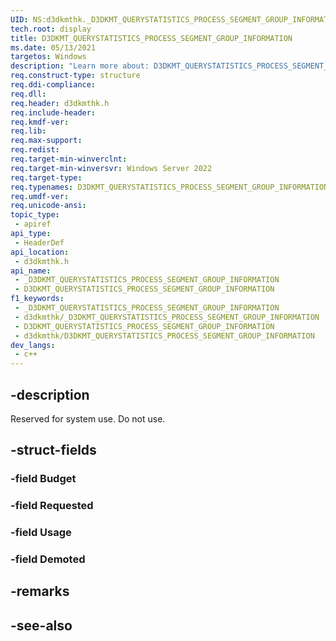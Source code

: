 ```yaml
---
UID: NS:d3dkmthk._D3DKMT_QUERYSTATISTICS_PROCESS_SEGMENT_GROUP_INFORMATION
tech.root: display
title: D3DKMT_QUERYSTATISTICS_PROCESS_SEGMENT_GROUP_INFORMATION
ms.date: 05/13/2021
targetos: Windows
description: "Learn more about: D3DKMT_QUERYSTATISTICS_PROCESS_SEGMENT_GROUP_INFORMATION"
req.construct-type: structure
req.ddi-compliance: 
req.dll: 
req.header: d3dkmthk.h
req.include-header: 
req.kmdf-ver: 
req.lib: 
req.max-support: 
req.redist: 
req.target-min-winverclnt: 
req.target-min-winversvr: Windows Server 2022
req.target-type: 
req.typenames: D3DKMT_QUERYSTATISTICS_PROCESS_SEGMENT_GROUP_INFORMATION
req.umdf-ver: 
req.unicode-ansi: 
topic_type:
 - apiref
api_type:
 - HeaderDef
api_location:
 - d3dkmthk.h
api_name:
 - _D3DKMT_QUERYSTATISTICS_PROCESS_SEGMENT_GROUP_INFORMATION
 - D3DKMT_QUERYSTATISTICS_PROCESS_SEGMENT_GROUP_INFORMATION
f1_keywords:
 - _D3DKMT_QUERYSTATISTICS_PROCESS_SEGMENT_GROUP_INFORMATION
 - d3dkmthk/_D3DKMT_QUERYSTATISTICS_PROCESS_SEGMENT_GROUP_INFORMATION
 - D3DKMT_QUERYSTATISTICS_PROCESS_SEGMENT_GROUP_INFORMATION
 - d3dkmthk/D3DKMT_QUERYSTATISTICS_PROCESS_SEGMENT_GROUP_INFORMATION
dev_langs:
 - c++
---
```


## -description

Reserved for system use. Do not use.

## -struct-fields

### -field Budget

### -field Requested

### -field Usage

### -field Demoted

## -remarks

## -see-also

